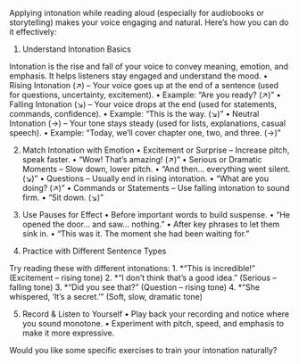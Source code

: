 Applying intonation while reading aloud (especially for audiobooks or storytelling) makes your voice engaging and natural. Here’s how you can do it effectively:

1. Understand Intonation Basics

Intonation is the rise and fall of your voice to convey meaning, emotion, and emphasis. It helps listeners stay engaged and understand the mood.
	•	Rising Intonation (↗️) – Your voice goes up at the end of a sentence (used for questions, uncertainty, excitement).
	•	Example: “Are you ready? (↗️)”
	•	Falling Intonation (↘️) – Your voice drops at the end (used for statements, commands, confidence).
	•	Example: “This is the way. (↘️)”
	•	Neutral Intonation (→) – Your tone stays steady (used for lists, explanations, casual speech).
	•	Example: “Today, we’ll cover chapter one, two, and three. (→)”


2. Match Intonation with Emotion
	•	Excitement or Surprise – Increase pitch, speak faster.
	•	“Wow! That’s amazing! (↗️)”
	•	Serious or Dramatic Moments – Slow down, lower pitch.
	•	“And then… everything went silent. (↘️)”
	•	Questions – Usually end in rising intonation.
	•	“What are you doing? (↗️)”
	•	Commands or Statements – Use falling intonation to sound firm.
	•	“Sit down. (↘️)”


3. Use Pauses for Effect
	•	Before important words to build suspense.
	•	“He opened the door… and saw… nothing.”
	•	After key phrases to let them sink in.
	•	“This was it. The moment she had been waiting for.”



4. Practice with Different Sentence Types

Try reading these with different intonations:
	1.	*“This is incredible!” (Excitement – rising tone)
	2.	*“I don’t think that’s a good idea.” (Serious – falling tone)
	3.	*“Did you see that?” (Question – rising tone)
	4.	*“She whispered, ‘It’s a secret.’” (Soft, slow, dramatic tone)



5. Record & Listen to Yourself
	•	Play back your recording and notice where you sound monotone.
	•	Experiment with pitch, speed, and emphasis to make it more expressive.

Would you like some specific exercises to train your intonation naturally?
